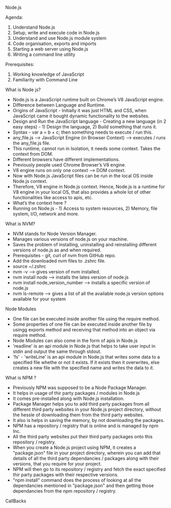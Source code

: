 Node.js

Agenda:
1. Understand Node.js
2. Setup, write and execute code in Node.js
3. Understand and use Node.js module system
4. Code organisation, exports and imports
5. Starting a web server using Node.js
6. Writing a command line utility

Prerequisites:
1. Working knowledge of JavaScript
2. Familiarity with Command Line

What is Node js?
- Node.js is a JavaScript runtime built on Chrome’s V8 JavaScript engine.
- Difference between Language and Runtime.
- Origins of JavaScript - Initially it was just HTML and CSS, when JavaScript came it bought dynamic functionality to the websites.
- Design and Run the JavaScript language - Creating a new language (in 2 easy steps) - 1) Design the language, 2) Build something that runs it.
- Syntax - var a = b + c; then something needs to execute / run  this.
- any_file.js ——> JavaScript Engine (in Browser Context) ——> executes / runs the any_file.js file.
- This runtime, cannot run in Isolation, it needs some context. Takes the context from DOM.
- Different browsers have different implementations.
- Previously people used Chrome Browser’s V8 engine.
- V8 engine runs on only one context ——> DOM context.
- Now with Node.js JavaScript files can be run in the local OS inside Node.js context.
- Therefore, V8 engine in Node.js context.
Hence, Node.js is a runtime for V8 engine in your local OS, that also provides a whole lot of other functionalities like access to apis, etc.
- What’s the context here ? 
- Running on Node.js - 1) Access to system resources, 2) Memory, file system, I/O, network and more.

What is NVM?
- NVM stands for Node Version Manager.
- Manages various versions of node.js on your machine.
- Saves the problem of installing, uninstalling and reinstalling different versions of node.js as and when required.
- Prerequisites - git, curl of nvm from GitHub repo.
- Add the downloaded nvm files to .zshrc file.
- source ~/.zshrc
- nvm -v ——> gives version of nvm installed.
- nvm install node ——> installs the lates version of node.js
- nvm install node_version_number ——> installs a specific version of node.js
- nvm ls-remote ——> gives a list of all the available node.js version options available for your system

Node Modules
- One file can be executed inside another file using the require method.
- Some properties of one file can be executed inside another file by usingg exports method and receiving that method into an object via require method.
- Node Modules can also come in the form of apis in Node.js
- 'readline' is an api module in Node.js that helps to take user input in stdin and output the same through stdout.
- 'fs' - 'writeLine' is an api module in Node.js that writes some data to a specified file whethe or not it exists. If it exists then it overwrites, else creates a new file with the specified name and writes the data to it. 

What is NPM ?
- Previously NPM was supposed to be a Node Package Manager.
- It helps in usage of thir party packages / modules in Node.js
- It comes pre-installed along with Node.js installation.
- Package Manager helps you to add third party packages from all different third party websites in your Node.js project directory, without the hessle of downloading them from the third party websites.
- It also is helps in saving the memory, by not downloading the packages.
- NPM has a repository / registry that is online and is managed by npm Inc.
- All the third party websites put their third party packages onto this repository / registry.
- When you create a Node.js project using NPM, it creates a "package.json" file in your project directory, wherein you can add that details of all the third party dependancies / packages along with their versions, that you require for your project.
- NPM will then go to its repository / registry and fetch the exact specified thir party packages with their respective versions.
- "npm install" command does the process of looking at all the dependancies mentioned in "package.json" and then getting those dependancies from the npm repository / registry. 

CallBacks

